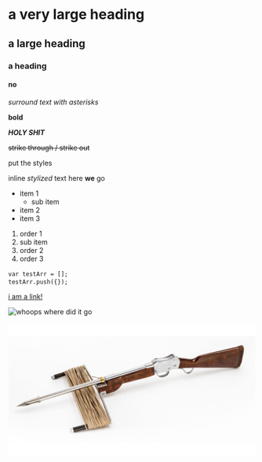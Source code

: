 # a very large heading

## a large heading

### a heading

#### no

*surround text with asterisks*

**bold**

***HOLY SHIT***

~~strike through / strike out~~

put the styles

inline *stylized* text
    here **we** go


* item 1
  * sub item
* item 2
* item 3


1. order 1
  1. sub item
2. order 2
3. order 3

```
var testArr = [];
testArr.push({});
```

[i am a link!](http://www.reddit.com)

![whoops where did it go](http://www.frogheart.ca/wp-content/uploads/2013/06/harpoon.jpg)
<!-- the text in the brackets above appears when the image link doesn't work -->

![](img/harpoon2.jpg)
